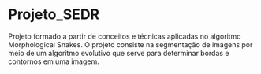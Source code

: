 # Projeto_SEDR

Projeto formado a partir de conceitos e técnicas aplicadas no algoritmo Morphological Snakes. 
O projeto consiste na segmentação de imagens por meio de um algoritmo evolutivo que serve para determinar bordas e contornos em uma
imagem.
